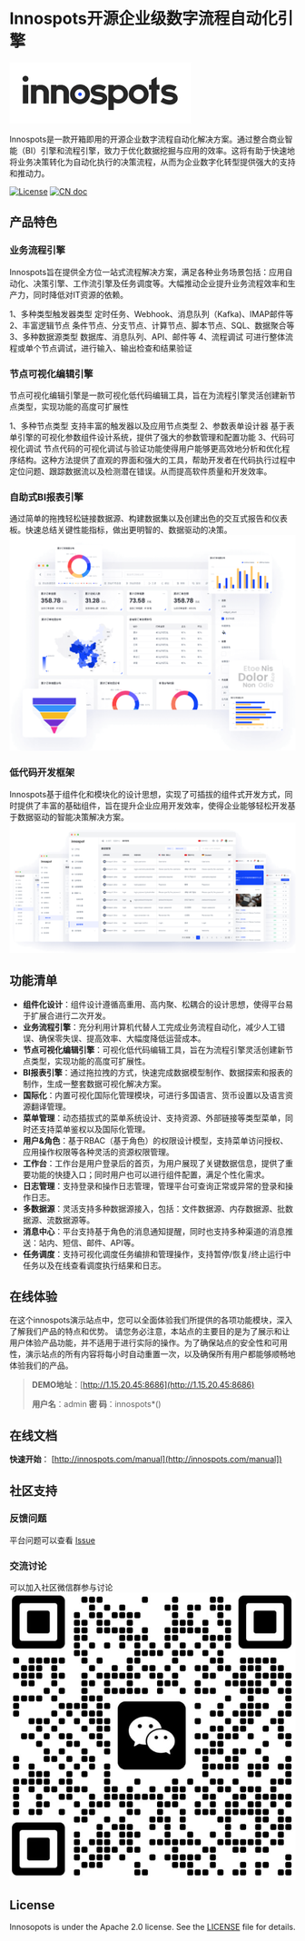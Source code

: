 # Innospots开源企业级数字流程自动化引擎
![alt 属性文本](https://github.com/innospots/innospots-assets/blob/main/images/innospots-logo.png?raw=true)

Innospots是一款开箱即用的开源企业数字流程自动化解决方案。通过整合商业智能（BI）引擎和流程引擎，致力于优化数据挖掘与应用的效率。这将有助于快速地将业务决策转化为自动化执行的决策流程，从而为企业数字化转型提供强大的支持和推动力。

[![License](https://img.shields.io/github/license/innospots/innospots)](https://www.apache.org/licenses/LICENSE-2.0.html)
[![CN doc](https://img.shields.io/badge/文档-中文版-blue.svg)](http://innospots.com/manual)


## 产品特色

### 业务流程引擎
Innospots旨在提供全方位一站式流程解决方案，满足各种业务场景包括：应用自动化、决策引擎、工作流引擎及任务调度等。大幅推动企业提升业务流程效率和生产力，同时降低对IT资源的依赖。

1、多种类型触发器类型
   定时任务、Webhook、消息队列（Kafka)、IMAP邮件等
2、丰富逻辑节点
   条件节点、分支节点、计算节点、脚本节点、SQL、数据聚合等
3、多种数据源类型
   数据库、消息队列、API、邮件等
4、流程调试
   可进行整体流程或单个节点调试，进行输入、输出检查和结果验证

### 节点可视化编辑引擎
节点可视化编辑引擎是一款可视化低代码编辑工具，旨在为流程引擎灵活创建新节点类型，实现功能的高度可扩展性

1、多种节点类型
   支持丰富的触发器以及应用节点类型
2、参数表单设计器
   基于表单引擎的可视化参数组件设计系统，提供了强大的参数管理和配置功能
3、代码可视化调试
   节点代码的可视化调试与验证功能使得用户能够更高效地分析和优化程序结构。这种方法提供了直观的界面和强大的工具，帮助开发者在代码执行过程中定位问题、跟踪数据流以及检测潜在错误。从而提高软件质量和开发效率。

### 自助式BI报表引擎
通过简单的拖拽轻松链接数据源、构建数据集以及创建出色的交互式报告和仪表板。快速总结关键性能指标，做出更明智的、数据驱动的决策。
![](https://github.com/innospots/innospots-assets/blob/main/images/bi-report.png?raw=true)

### 低代码开发框架
Innospots基于组件化和模块化的设计思想，实现了可插拔的组件式开发方式，同时提供了丰富的基础组件，旨在提升企业应用开发效率，使得企业能够轻松开发基于数据驱动的智能决策解决方案。
![](https://github.com/innospots/innospots-assets/blob/main/images/all-modules.png?raw=true)

## 功能清单

* **组件化设计**：组件设计遵循高重用、高内聚、松耦合的设计思想，使得平台易于扩展合进行二次开发。
* **业务流程引擎**：充分利用计算机代替人工完成业务流程自动化，减少人工错误、确保零失误、提高效率、大幅度降低运营成本。
* **节点可视化编辑引擎**：可视化低代码编辑工具，旨在为流程引擎灵活创建新节点类型，实现功能的高度可扩展性。
* **BI报表引擎**：通过拖拉拽的方式，快速完成数据模型制作、数据探索和报表的制作，生成一整套数据可视化解决方案。
* **国际化**：内置可视化国际化管理模块，可进行多国语言、货币设置以及语言资源翻译管理。
* **菜单管理**：动态插拔式的菜单系统设计、支持资源、外部链接等类型菜单，同时还支持菜单鉴权以及国际化管理。
* **用户&角色**：基于RBAC（基于角色）的权限设计模型，支持菜单访问授权、应用操作权限等各种灵活的资源权限管理。
* **工作台**：工作台是用户登录后的首页，为用户展现了关键数据信息，提供了重要功能的快捷入口；同时用户也可以进行组件配置，满足个性化需求。
* **日志管理**：支持登录和操作日志管理，管理平台可查询正常或异常的登录和操作日志。
* **多数据源**：灵活支持多种数据源接入，包括：文件数据源、内存数据源、批数据源、流数据源等。
* **消息中心**：平台支持基于角色的消息通知提醒，同时也支持多种渠道的消息推送：站内、短信、邮件、API等。
* **任务调度**：支持可视化调度任务编排和管理操作，支持暂停/恢复/终止运行中任务以及在线查看调度执行结果和日志。


## 在线体验
在这个innospots演示站点中，您可以全面体验我们所提供的各项功能模块，深入了解我们产品的特点和优势。
请您务必注意，本站点的主要目的是为了展示和让用户体验产品功能，并不适用于进行实际的操作。为了确保站点的安全性和可用性，演示站点的所有内容将每小时自动重置一次，以及确保所有用户都能够顺畅地体验我们的产品。
> **DEMO地址**：[http://1.15.20.45:8686](http://1.15.20.45:8686)
> 
> **用户名**：admin
> **密    码**：innospots*()

## 在线文档
**快速开始**：
[http://innospots.com/manual](http://innospots.com/manual])

## 社区支持
### 反馈问题
平台问题可以查看 [Issue](https://github.com/innospots/innospots/issues)

### 交流讨论
可以加入社区微信群参与讨论
![](https://github.com/innospots/innospots-assets/blob/main/images/smars-wx.png?raw=true)


## License
Innosopots is under the Apache 2.0 license. See the [LICENSE](https://github.com/innospots/innospots/blob/master/LICENSE) file for details.